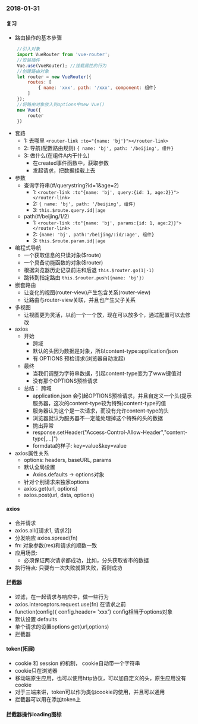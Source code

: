 ### 2018-01-31
#### 复习
* 路由操作的基本步骤
```javascript
	//引入对象
	import VueRouter from 'vue-router';
	//安装插件
	Vue.use(VueRouter); //挂载属性的行为
	//创建路由对象
	let router = new VueRouter({
		routes: [
			{ name: 'xxx', path: '/xxx', component: 组件}
		]
	});
	//将路由对象放入到options中new Vue()
	new Vue({
		router
	})
```
* 套路
	- 1: 去哪里 `<router-link :to="{name: 'bj'}"></router-link>`
	- 2: 导航(配置路由规则) `{ name: 'bj', path: '/beijing', 组件}` 
	- 3: 做什么(在组件A内干什么)
		+ 在created事件函数中，获取参数
		+ 发起请求，把数据挂载上去
* 参数
	- 查询字符串(#/querystring?id=1&age=2)
		+ 1: `<router-link :to"{name: 'bj', query:{id: 1, age:2}}"></router-link>`
		+ 2: `{ name: 'bj', path: '/beijing', 组件}` 
		+ 3: `this.$route.query.id||age`
	- path(#/beijing/1/2)
		+ 1: `<router-link :to"{name: 'bj', params:{id: 1, age:2}}"></router-link>`
		+ 2: `{name: 'bj', path:'/beijing/:id/:age', 组件}`
		+ 3: `this.$route.param.id||age`
* 编程式导航
	- 一个获取信息的只读对象($route)
	- 一个具备功能函数的对象($router)
	- 根据浏览器历史记录前进和后退 `this.$router.go(1|-1)`
	- 跳转到指定路由 `this.$router.push({name: 'bj'})`
* 嵌套路由
	- 让变化的视图(router-view)产生包含关系(router-view)
	- 让路由与router-view关联，并且也产生父子关系
* 多视图
	- 让视图更为灵活，以前一个一个放，现在可以放多个，通过配置可以去修改
* axios
	- 开始
		+ 跨域
		+ 默认的头因为数据是对象，所以content-type:application/json
		+ 有 OPTIONS 预检请求(浏览器自动发起)
	- 最终
		+ 当我们调整为字符串数据，引起content-type变为了www键值对
		+ 没有那个OPTIONS预检请求
	- 总结： 跨域
		+ application.json 会引起OPTIONS预检请求，并且自定义一个头(提示服务器，这次的content-type较为特殊)content-type的值
		+ 服务器认为这个是一次请求，而没有允许content-type的头
		+ 浏览器就认为服务器不一定能处理掉这个特殊的头的数据
		+ 抛出异常
		+ response.setHeader("Access-Control-Allow-Header","content-type[,...]")
		+ formdata的样子: key=value&key=value
* axios属性关系
	- options: headers, baseURL, params
	- 默认全局设置
		+ Axios.defaults -> options对象
	- 针对个别请求来独家options
	- axios.get(url, options)
	- axios.post(url, data, options)

#### axios
* 合并请求
* axios.all([请求1, 请求2])
* 分发响应 axios.spread(fn)
* fn: 对象参数(res)和请求的顺数一致
* 应用场景:
	- 必须保证两次请求都成功，比如，分头获取省市的数据
* 执行特点: 只要有一次失败就算失败，否则成功

#### 拦截器
* 过滤，在一起请求与响应中，做一些行为
* axios.interceptors.request.use(fn) 在请求之前
* function(config){ config.header= 'xxx'} config相当于options对象
* 默认设置 defaults
* 单个请求的设置options get(url,options)
* 拦截器

#### token(拓展)
* cookie 和 session 的机制， cookie自动带一个字符串
* cookie只在浏览器
* 移动端原生应用，也可以使用http协议，可以加自定义的头，原生应用没有cookie
* 对于三端来讲，token可以作为类似cookie的使用，并且可以通用
* 拦截器可以用在添加token上

#### 拦截器操作loading图标